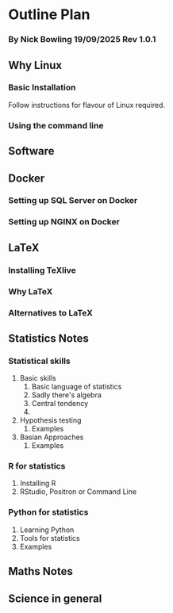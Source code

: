 # Outline Plan
### By Nick Bowling 19/09/2025 Rev 1.0.1

## Why Linux
### Basic Installation
Follow instructions for flavour of Linux required.
### Using the command line

## Software

## Docker
### Setting up SQL Server on Docker
### Setting up NGINX on Docker

## LaTeX
### Installing TeXlive
### Why LaTeX
### Alternatives to LaTeX

## Statistics Notes
### Statistical skills
1. Basic skills
   1. Basic language of statistics
   2. Sadly there's algebra
   3. Central tendency
   4. 
2. Hypothesis testing
   1. Examples
3. Basian Approaches
   1. Examples
### R for statistics
1. Installing R
2. RStudio, Positron or Command Line
### Python for statistics
1. Learning Python
2. Tools for statistics
3. Examples

## Maths Notes

## Science in general


